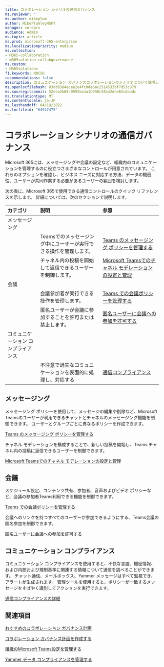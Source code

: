 ```yaml
---
title: コラボレーション シナリオの通信ガバナンス
ms.reviewer: ''
ms.author: mikeplum
author: MikePlumleyMSFT
manager: serdars
audience: Admin
ms.topic: article
ms.prod: microsoft-365-enterprise
ms.localizationpriority: medium
ms.collection:
- M365-collaboration
- m365solution-collabgovernance
ms.custom:
- M365solutions
f1.keywords: NOCSH
recommendations: false
description: コミュニケーション ガバナンスコラボレーションのシナリオについて説明します。
ms.openlocfilehash: 83dd8384acee2e4fc0de6ac2514533bf7d53c879
ms.sourcegitcommit: 52eea2b65c0598ba4a1b930c58b42dbe62cdaadc
ms.translationtype: MT
ms.contentlocale: ja-JP
ms.lasthandoff: 04/19/2022
ms.locfileid: "64947475"
---
```

# <a name="communications-governance-for-collaboration-scenarios"></a>コラボレーション シナリオの通信ガバナンス

Microsoft 365には、メッセージングや会議の設定など、組織内のコミュニケーションを管理するのに役立つさまざまなコントロールが用意されています。 これらのオプションを確認し、ビジネス ニーズに対応する方法、データの機密性、ユーザーが共同作業する必要があるユーザーの範囲を検討します。

次の表に、Microsoft 365で使用できる通信コントロールのクイック リファレンスを示します。 詳細については、次のセクションで説明します。

|カテゴリ|説明|参照|
|:-------|:----------|:--------|
|メッセージング|||
||Teamsでのメッセージング中にユーザーが実行できる操作を管理します。|[Teams のメッセージング ポリシーを管理する](/microsoftteams/messaging-policies-in-teams)|
||チャネル内の投稿を開始して返信できるユーザーを制御します。|[Microsoft Teamsでのチャネル モデレーションの設定と管理](/microsoftteams/manage-channel-moderation-in-teams)|
|会議|||
||会議参加者が実行できる操作を管理します。|[Teams での会議ポリシーを管理する](/microsoftteams/meeting-policies-in-teams)|
||匿名ユーザーが会議に参加することを許可または禁止します。|[匿名ユーザーに会議への参加を許可する](/microsoftteams/meeting-settings-in-teams#allow-anonymous-users-to-join-meetings)|
|コミュニケーション コンプライアンス|||
||不注意で過失なコミュニケーションを表面的に処理し、対応する|[通信コンプライアンス](../compliance/communication-compliance.md)|

## <a name="messaging"></a>メッセージング

メッセージング ポリシーを使用して、メッセージの編集や削除など、Microsoft Teamsのユーザーが利用できるチャットとチャネルのメッセージング機能を制御できます。 ユーザーとグループごとに異なるポリシーを作成できます。

[Teams のメッセージング ポリシーを管理する](/microsoftteams/messaging-policies-in-teams)

チャネル モデレーションを構成することで、新しい投稿を開始し、Teams チャネル内の投稿に返信できるユーザーを制御できます。

[Microsoft Teamsでのチャネル モデレーションの設定と管理](/microsoftteams/manage-channel-moderation-in-teams)

## <a name="meetings"></a>会議

スケジュール設定、コンテンツ共有、参加者、音声およびビデオ ポリシーなど、会議の参加者Teams利用できる機能を制御できます。

[Teams での会議ポリシーを管理する](/microsoftteams/meeting-policies-in-teams)

会議へのリンクを持つすべてのユーザーが参加できるようにする、Teams会議の匿名参加を制御できます。

[匿名ユーザーに会議への参加を許可する](/microsoftteams/meeting-settings-in-teams#allow-anonymous-users-to-join-meetings)


## <a name="communication-compliance"></a>コミュニケーション コンプライアンス

コミュニケーション コンプライアンスを使用すると、不快な言語、機密情報、および内部および規制基準に関連する情報について通信を調べることができます。 チャット通信、メールボックス、Yammer メッセージはすべて監視でき、アラートが生成されます。 管理ツールを使用すると、ポリシーが一致するメッセージをすばやく識別してアクションを実行できます。

[通信コンプライアンスの詳細](../compliance/communication-compliance.md)

## <a name="related-topics"></a>関連項目

[おすすめのコラボレーション ガバナンス計画](collaboration-governance-overview.md#collaboration-governance-planning-recommendations)

[コラボレーション ガバナンス計画を作成する](collaboration-governance-first.md)

[組織のMicrosoft Teams設定を管理する](/microsoftteams/enable-features-office-365)

[Yammer データ コンプライアンスを管理する](/yammer/manage-security-and-compliance/manage-data-compliance)
